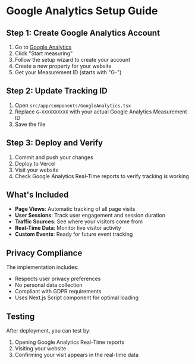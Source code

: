 # Google Analytics Setup Guide

## Step 1: Create Google Analytics Account

1. Go to [Google Analytics](https://analytics.google.com/)
2. Click "Start measuring"
3. Follow the setup wizard to create your account
4. Create a new property for your website
5. Get your Measurement ID (starts with "G-")

## Step 2: Update Tracking ID

1. Open `src/app/components/GoogleAnalytics.tsx`
2. Replace `G-XXXXXXXXXX` with your actual Google Analytics Measurement ID
3. Save the file

## Step 3: Deploy and Verify

1. Commit and push your changes
2. Deploy to Vercel
3. Visit your website
4. Check Google Analytics Real-Time reports to verify tracking is working

## What's Included

- **Page Views**: Automatic tracking of all page visits
- **User Sessions**: Track user engagement and session duration
- **Traffic Sources**: See where your visitors come from
- **Real-Time Data**: Monitor live visitor activity
- **Custom Events**: Ready for future event tracking

## Privacy Compliance

The implementation includes:
- Respects user privacy preferences
- No personal data collection
- Compliant with GDPR requirements
- Uses Next.js Script component for optimal loading

## Testing

After deployment, you can test by:
1. Opening Google Analytics Real-Time reports
2. Visiting your website
3. Confirming your visit appears in the real-time data 